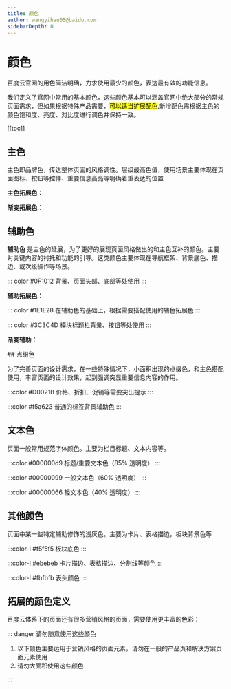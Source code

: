 ```yaml
---
title: 颜色
author: wangyihan05@baidu.com
sidebarDepth: 0
---
```


# 颜色
百度云官网的用色简洁明确，力求使用最少的颜色，表达最有效的功能信息。

我们定义了官网中常用的基本颜色，这些颜色基本可以涵盖官网中绝大部分的常规页面需求，但如果根据特殊产品需要，<mark>可以适当扩展配色</mark>,新增配色需根据主色的颜色饱和度、亮度、对比度进行调色并保持一致。


[[toc]]

## 主色

主色即品牌色，传达整体页面的风格调性。层级最高色值，使用场景主要体现在页面图标、按钮等控件、重要信息高亮等明确着重表达的位置


<color-copyer color="#108cee" text="标准色" />

**主色拓展色：**


<color-copyer color="#209bfd" text="滑过状态" />
<color-copyer color="#047bd8" text="点击状态" />

**渐变拓展色：**


<color-copyer color="#1EC5E7" text="主色对应渐变色" color2="#0A65FF"/>


## 辅助色

**辅助色** 是主色的延展，为了更好的展现页面风格做出的和主色互补的颜色。主要对关键内容的衬托和功能的引导。这类颜色主要体现在导航框架、背景底色、描边、或次级操作等场景。


::: color #0F1012
背景、页面头部、底部等处使用
:::

**辅助拓展色：**

<div class="wrp">

::: color #1E1E28
在辅助色的基础上，根据需要搭配使用的辅色拓展色
:::

::: color #3C3C4D
模块标题栏背景、按钮等处使用
:::

</div>

**渐变辅助：**
<div class="wrp">
<color-copyer color="#3C3C4D" text="辅助色对应渐变色" color2="#0F1012"/>
</div>
## 点缀色

为了完善页面的设计需求，在一些特殊情况下，小面积出现的点缀色，和主色搭配使用，丰富页面的设计效果，起到强调突显重要信息内容的作用。

:::color #D0021B
价格、折扣、促销等需要突出提示
:::

:::color #f5a623
普通的标签背景辅助色
:::

## 文本色

页面一般常用规范字体颜色。主要为栏目标题、文本内容等。

:::color #000000d9
标题/重要文本色（85% 透明度）
:::

:::color #00000099
一般文本色（60% 透明度）
:::

:::color #00000066
轻文本色（40% 透明度）
:::

## 其他颜色

页面中某一些特定辅助修饰的浅灰色。主要为卡片、表格描边，板块背景色等

:::color-l #f5f5f5
板块底色
:::

:::color-l #ebebeb
卡片描边、表格描边、分割线等颜色
:::

:::color-l #fbfbfb
表头颜色
:::

## 拓展的颜色定义

百度云体系下的页面还有很多营销风格的页面，需要使用更丰富的色彩：

::: danger 请勿随意使用这些颜色

1. 以下颜色主要运用于营销风格的页面元素，请勿在一般的产品页和解决方案页面元素使用
2. 请勿大面积使用这些颜色

:::

<div class="wrp">

<color-copyer color="#1BC3FF" text="拓展渐变-紫" color2="#465FFF"  type= "light"/>

</div>

<div class="wrp">

<color-copyer color="#1BC3FF" text="拓展渐变-蓝" color2="#465FFF"  type= "light"/>

</div>

<div class="wrp">

<color-copyer color="#71EFFF" text="拓展渐变-亮蓝" color2="#2CB1FF"  type= "light"/>

</div>


<div class="wrp">

<color-copyer color="#8BE934" text="拓展渐变-绿" color2="#41BC0D"  type= "light"/>

</div>

<div class="wrp">


<color-copyer color="#FDE705" text="拓展渐变-橙" color2="#FE9201"  type= "light"/>

</div>

<div class="wrp">

<color-copyer color="#FF995F" text="拓展渐变-橘" color2="#FF4C5C"  type= "light"/>

</div>
